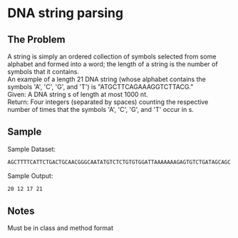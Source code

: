 # DNA string parsing

## The Problem

A string is simply an ordered collection of symbols selected from some alphabet and formed into a word; the length of a string is the number of symbols that it contains.
</br>
An example of a length 21 DNA string (whose alphabet contains the symbols 'A', 'C', 'G', and 'T') is "ATGCTTCAGAAAGGTCTTACG."
</br>
Given: A DNA string s of length at most 1000 nt.
</br>
Return: Four integers (separated by spaces) counting the respective number of times that the symbols 'A', 'C', 'G', and 'T' occur in s.

## Sample

Sample Dataset:

```md
AGCTTTTCATTCTGACTGCAACGGGCAATATGTCTCTGTGTGGATTAAAAAAAGAGTGTCTGATAGCAGC
```

Sample Output:

```md
20 12 17 21
```

## Notes

Must be in class and method format
